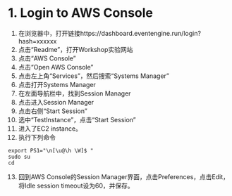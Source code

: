 
# 1. Login to AWS Console

1. 在浏览器中，打开链接https://dashboard.eventengine.run/login?hash=xxxxxx
2. 点击“Readme”，打开Workshop实验网站
3. 点击“AWS Console”
4. 点击“Open AWS Console”
5. 点击左上角“Services”，然后搜索“Systems Manager”
6. 点击打开Systems Manager
7. 在左面导航栏中，找到Session Manager
8. 点击进入Session Manager
9. 点击右侧“Start Session”
10. 选中“TestInstance”，点击“Start Session”
11. 进入了EC2 instance。
12. 执行下列命令
```
export PS1="\n[\u@\h \W]$ "
sudo su
cd
```
13. 回到AWS Console的Session Manager界面，点击Preferences，点击Edit，将Idle session timeout设为60，并保存。
